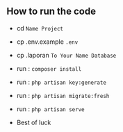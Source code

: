 ## How to run the code
- cd `Name Project`
- cp .env.example `.env`
- cp .laporan `To Your Name Database`
- run : `composer install`
- run : `php artisan key:generate`
- run : `php artisan migrate:fresh`
- run : `php artisan serve`

- Best of luck 
